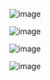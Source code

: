 ![image](https://github.com/user-attachments/assets/afe94b57-9197-4ff1-862e-2b5b5500f8a0)

![image](https://github.com/user-attachments/assets/b4b51131-71f0-4c9f-8038-917041682cdb)

![image](https://github.com/user-attachments/assets/c7dfc2df-8241-4847-878e-5d21f584be8f)

![image](https://github.com/user-attachments/assets/ca11fdcb-6a69-4f38-b998-b201ed9029dc)
